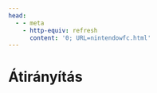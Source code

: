 ```yaml
---
head:
  - - meta
    - http-equiv: refresh
      content: '0; URL=nintendowfc.html'
---
```


# Átirányítás
